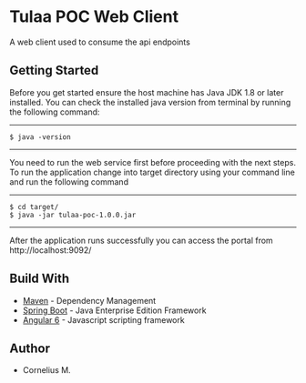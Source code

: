 # Tulaa POC Web Client
A web client used to consume the api endpoints

## Getting Started
Before you get started ensure the host machine has Java JDK 1.8 or later installed. 
You can check the installed java version from terminal by running the following command:

----
    $ java -version
----
You need to run the web service first before proceeding with the next steps. 
To run the application change into target directory using your command line and run the following command

----
    $ cd target/
    $ java -jar tulaa-poc-1.0.0.jar
----

After the application runs successfully you can access the portal from http://localhost:9092/

## Build With

* [Maven](https://maven.apache.org/) - Dependency Management
* [Spring Boot](http://spring.io/) - Java Enterprise Edition Framework
* [Angular 6](https://angular.io/) - Javascript scripting framework

## Author
* Cornelius M.

